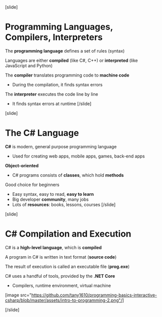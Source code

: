 [slide]
# Programming Languages, Compilers, Interpreters
The **programming language** defines a set of rules (syntax)

Languages are either **compiled** (like C#, C++) or **interpreted** (like JavaScript and Python)

The **compiler** translates programming code to **machine code**

* During the compilation, it finds syntax errors

The **interpreter** executes the code line by line

* It finds syntax errors at runtime
[/slide]

[slide]
# The C# Language
**C#** is modern, general purpose programming language

* Used for creating web apps, mobile apps, games, back-end apps

**Object-oriented**

* C# programs consists of **classes**, which hold **methods**

Good choice for beginners

* Easy syntax, easy to read, **easy to learn**
* Big developer **community**, many jobs
* Lots of **resources**: books, lessons, courses
[/slide]

[slide]
# C# Compilation and Execution
C# is a **high-level language**, which is **compiled**

A program in C# is written in text format (**source code**)

The result of execution is called an executable file (**prog.exe**)

C# uses a handful of tools, provided by the **.NET Core**

* Compilers, runtime environment, virtual machine

[image src="https://github.com/tany1610/programming-basics-interactive-csharp/blob/master/assets/intro-to-programming-2.png"/]

[/slide]